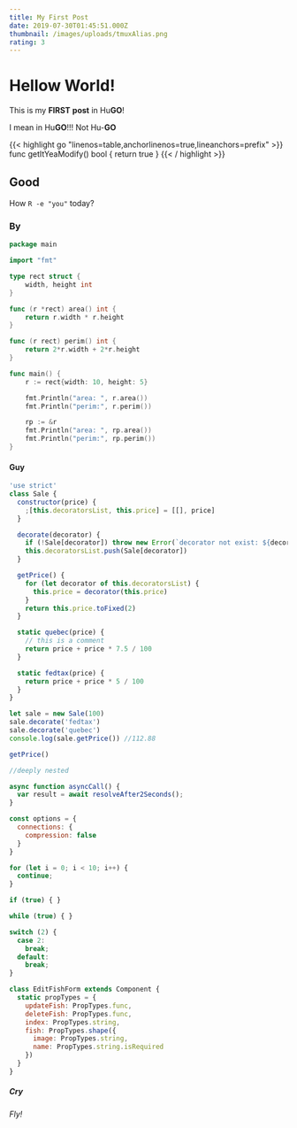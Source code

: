 ```yaml
---
title: My First Post
date: 2019-07-30T01:45:51.000Z
thumbnail: /images/uploads/tmuxAlias.png
rating: 3
---
```

# Hellow World!

This is my <strong>FIRST</strong> **post** in Hu**GO**!

I mean in Hu**GO**!!! Not Hu-**GO**

{{< highlight go "linenos=table,anchorlinenos=true,lineanchors=prefix" >}}
func getItYeaModify() bool {
    return true
}
{{< / highlight >}}

## Good

How `R -e "you"` today?

### By

```go
package main

import "fmt"

type rect struct {
    width, height int
}

func (r *rect) area() int {
    return r.width * r.height
}

func (r rect) perim() int {
    return 2*r.width + 2*r.height
}

func main() {
    r := rect{width: 10, height: 5}

    fmt.Println("area: ", r.area())
    fmt.Println("perim:", r.perim())

    rp := &r
    fmt.Println("area: ", rp.area())
    fmt.Println("perim:", rp.perim())
}
```

#### Guy

```javascript
'use strict'
class Sale {
  constructor(price) {
    ;[this.decoratorsList, this.price] = [[], price]
  }

  decorate(decorator) {
    if (!Sale[decorator]) throw new Error(`decorator not exist: ${decorator}`)
    this.decoratorsList.push(Sale[decorator])
  }

  getPrice() {
    for (let decorator of this.decoratorsList) {
      this.price = decorator(this.price)
    }
    return this.price.toFixed(2)
  }

  static quebec(price) {
    // this is a comment
    return price + price * 7.5 / 100
  }

  static fedtax(price) {
    return price + price * 5 / 100
  }
}

let sale = new Sale(100)
sale.decorate('fedtax')
sale.decorate('quebec')
console.log(sale.getPrice()) //112.88

getPrice()

//deeply nested

async function asyncCall() {
  var result = await resolveAfter2Seconds();
}

const options = {
  connections: {
    compression: false
  }
}

for (let i = 0; i < 10; i++) {
  continue;
}

if (true) { }

while (true) { }

switch (2) {
  case 2:
    break;
  default:
    break;
}

class EditFishForm extends Component {
  static propTypes = {
    updateFish: PropTypes.func,
    deleteFish: PropTypes.func,
    index: PropTypes.string,
    fish: PropTypes.shape({
      image: PropTypes.string,
      name: PropTypes.string.isRequired
    })
  }
}
```

##### Cry

###### Fly!
